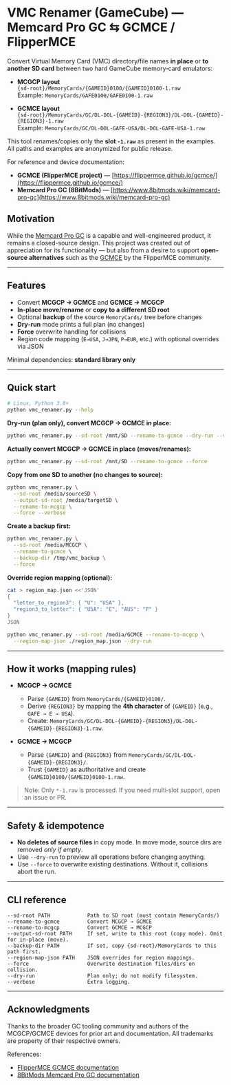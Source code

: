 # VMC Renamer (GameCube) — Memcard Pro GC ⇆ GCMCE / FlipperMCE

Convert Virtual Memory Card (VMC) directory/file names **in place** or **to another SD card** between two hard GameCube memory‑card emulators:

- **MCGCP layout**  
  `{sd-root}/MemoryCards/{GAMEID}0100/{GAMEID}0100-1.raw`  
  Example: `MemoryCards/GAFE0100/GAFE0100-1.raw`

- **GCMCE layout**  
  `{sd-root}/MemoryCards/GC/DL-DOL-{GAMEID}-{REGION3}/DL-DOL-{GAMEID}-{REGION3}-1.raw`  
  Example: `MemoryCards/GC/DL-DOL-GAFE-USA/DL-DOL-GAFE-USA-1.raw`

This tool renames/copies only the **slot `-1.raw`** as present in the examples. All paths and examples are anonymized for public release.

For reference and device documentation:

- **GCMCE (FlipperMCE project)** — [https://flippermce.github.io/gcmce/](https://flippermce.github.io/gcmce/)
- **Memcard Pro GC (8BitMods)** — [https://www.8bitmods.wiki/memcard-pro-gc](https://www.8bitmods.wiki/memcard-pro-gc)

## Motivation

While the [Memcard Pro GC](https://www.8bitmods.wiki/memcard-pro-gc) is a capable and well-engineered product, it remains a closed-source design.
This project was created out of appreciation for its functionality — but also from a desire to support **open-source alternatives** such as the [GCMCE](https://flippermce.github.io/gcmce/) by the FlipperMCE community.


---

## Features

- Convert **MCGCP → GCMCE** and **GCMCE → MCGCP**
- **In‑place move/rename** or **copy to a different SD root**
- Optional **backup** of the source `MemoryCards/` tree before changes
- **Dry‑run** mode prints a full plan (no changes)
- **Force** overwrite handling for collisions
- Region code mapping (`E→USA`, `J→JPN`, `P→EUR`, etc.) with optional overrides via JSON

Minimal dependencies: **standard library only** 

---

## Quick start

```bash
# Linux, Python 3.8+
python vmc_renamer.py --help
```

**Dry‑run (plan only), convert MCGCP → GCMCE in place:**
```bash
python vmc_renamer.py --sd-root /mnt/SD --rename-to-gcmce --dry-run --verbose
```

**Actually convert MCGCP → GCMCE in place (moves/renames):**
```bash
python vmc_renamer.py --sd-root /mnt/SD --rename-to-gcmce --force
```

**Copy from one SD to another (no changes to source):**
```bash
python vmc_renamer.py \
  --sd-root /media/sourceSD \
  --output-sd-root /media/targetSD \
  --rename-to-mcgcp \
  --force --verbose
```

**Create a backup first:**
```bash
python vmc_renamer.py \
  --sd-root /media/MCGCP \
  --rename-to-gcmce \
  --backup-dir /tmp/vmc_backup \
  --force
```

**Override region mapping (optional):**
```bash
cat > region_map.json <<'JSON'
{
  "letter_to_region3": { "U": "USA" },
  "region3_to_letter": { "USA": "E", "AUS": "P" }
}
JSON

python vmc_renamer.py --sd-root /media/GCMCE --rename-to-mcgcp \
  --region-map-json ./region_map.json --dry-run
```

---

## How it works (mapping rules)

- **MCGCP → GCMCE**
  - Parse `{GAMEID}` from `MemoryCards/{GAMEID}0100/`.
  - Derive `{REGION3}` by mapping the **4th character** of `{GAMEID}` (e.g., `GAFE → E → USA`).
  - Create: `MemoryCards/GC/DL-DOL-{GAMEID}-{REGION3}/DL-DOL-{GAMEID}-{REGION3}-1.raw`.

- **GCMCE → MCGCP**
  - Parse `{GAMEID}` and `{REGION3}` from `MemoryCards/GC/DL-DOL-{GAMEID}-{REGION3}/`.
  - Trust `{GAMEID}` as authoritative and create `{GAMEID}0100/{GAMEID}0100-1.raw`.

> Note: Only `*-1.raw` is processed. If you need multi‑slot support, open an issue or PR.

---

## Safety & idempotence

- **No deletes of source files** in copy mode. In move mode, source dirs are removed *only if empty*.
- Use `--dry-run` to preview all operations before changing anything.
- Use `--force` to overwrite existing destinations. Without it, collisions abort the run.

---

## CLI reference

```text
--sd-root PATH            Path to SD root (must contain MemoryCards/)
--rename-to-gcmce         Convert MCGCP → GCMCE
--rename-to-mcgcp         Convert GCMCE → MCGCP
--output-sd-root PATH     If set, write to this root (copy mode). Omit for in‑place (move).
--backup-dir PATH         If set, copy {sd-root}/MemoryCards to this path first.
--region-map-json PATH    JSON overrides for region mappings.
--force                   Overwrite destination files/dirs on collision.
--dry-run                 Plan only; do not modify filesystem.
--verbose                 Extra logging.
```

---

## Acknowledgments

Thanks to the broader GC tooling community and authors of the MCGCP/GCMCE devices for prior art and documentation. All trademarks are property of their respective owners.

References:
- [FlipperMCE GCMCE documentation](https://flippermce.github.io/gcmce/)
- [8BitMods Memcard Pro GC documentation](https://www.8bitmods.wiki/memcard-pro-gc)

